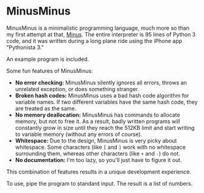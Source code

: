 # MinusMinus
MinusMinus is a minimalistic programming language, much more so than my first attempt at that, [Minus](https://github.com/vanjac/Minus/). The entire interpreter is 95 lines of Python 3 code, and it was written during a long plane ride using the iPhone app "Pythonista 3."

An example program is included.

Some fun features of MinusMinus:
- **No error checking:** MinusMinus silently ignores all errors, throws an unrelated exception, or does something stranger.
- **Broken hash codes:** MinusMinus uses a bad hash code algorithm for variable names. If two different variables have the same hash code, they are treated as the same.
- **No memory deallocation:** MinusMinus has commands to allocate memory, but not to free it. As a result, badly written programs will constantly grow in size until they reach the 512KB limit and start writing to variable memory (without any errors of course).
- **Whitespace:** Due to the design, MinusMinus is very picky about whitespace. Some characters (like `[` and `]` work with no whitespace surrounding them, whereas other characters (like `+` and `-`) do not.
- **No documentation:** I'm too lazy, so you'll just have to figure it out.

This combination of features results in a unique development experience.

To use, pipe the program to standard input. The result is a list of numbers.
